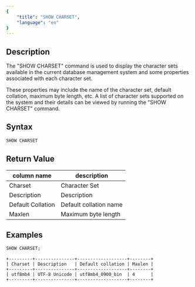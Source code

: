 ```yaml
---
{
    "title": "SHOW CHARSET",
    "language": "en"
}
---
```


## Description

The "SHOW CHARSET" command is used to display the character sets available in the current database management system and some properties associated with each character set.

These properties may include the name of the character set, default collation, maximum byte length, etc. A list of character sets supported on the system and their details can be viewed by running the "SHOW CHARSET" command.

## Syntax
```sql
SHOW CHARSET
```

## Return Value
| column name | description |
| -- |-------------|
| Charset | Character Set         |
| Description | Description          |
| Default Collation | Default collation name      |
| Maxlen | Maximum byte length      |

## Examples

```sql
SHOW CHARSET;
```

```text
+---------+---------------+-------------------+--------+
| Charset | Description   | Default collation | Maxlen |
+---------+---------------+-------------------+--------+
| utf8mb4 | UTF-8 Unicode | utf8mb4_0900_bin  | 4      |
+---------+---------------+-------------------+--------+
```

